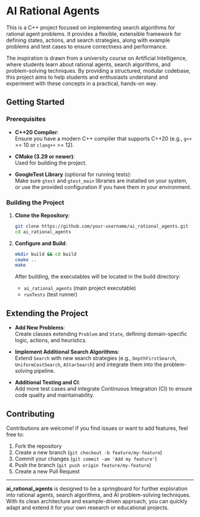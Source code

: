 # AI Rational Agents

This is a C++ project focused on implementing search algorithms for rational agent problems. It provides a flexible, extensible framework for defining states, actions, and search strategies, along with example problems and test cases to ensure correctness and performance.

The inspiration is drawn from a university course on Artificial Intelligence, where students learn about rational agents, search algorithms, and problem-solving techniques. By providing a structured, modular codebase, this project aims to help students and enthusiasts understand and experiment with these concepts in a practical, hands-on way.


## Getting Started

### Prerequisites

- **C++20 Compiler**:  
  Ensure you have a modern C++ compiler that supports C++20 (e.g., `g++` >= 10 or `clang++` >= 12).

- **CMake (3.29 or newer)**:  
  Used for building the project.

- **GoogleTest Library** (optional for running tests):  
  Make sure `gtest` and `gtest_main` libraries are installed on your system, or use the provided configuration if you have them in your environment.

### Building the Project

1. **Clone the Repository**:
   ```bash
   git clone https://github.com/your-username/ai_rational_agents.git
   cd ai_rational_agents
   ```

2. **Configure and Build**:
   ```bash
   mkdir build && cd build
   cmake ..
   make
   ```

   After building, the executables will be located in the build directory:
    - `ai_rational_agents` (main project executable)
    - `runTests` (test runner)


## Extending the Project

- **Add New Problems**:  
  Create classes extending `Problem` and `State`, defining domain-specific logic, actions, and heuristics.

- **Implement Additional Search Algorithms**:  
  Extend `Search` with new search strategies (e.g., `DepthFirstSearch`, `UniformCostSearch`, `AStarSearch`) and integrate them into the problem-solving pipeline.

- **Additional Testing and CI**:  
  Add more test cases and integrate Continuous Integration (CI) to ensure code quality and maintainability.

## Contributing

Contributions are welcome! If you find issues or want to add features, feel free to:

1. Fork the repository
2. Create a new branch (`git checkout -b feature/my-feature`)
3. Commit your changes (`git commit -am 'Add my feature'`)
4. Push the branch (`git push origin feature/my-feature`)
5. Create a new Pull Request

---

**ai_rational_agents** is designed to be a springboard for further exploration into rational agents, search algorithms, and AI problem-solving techniques. With its clean architecture and example-driven approach, you can quickly adapt and extend it for your own research or educational projects.